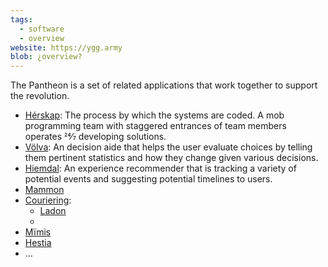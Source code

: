 ```yaml
---
tags:
  - software
  - overview
website: https://ygg.army
blob: ¿overview?
---
```

The Pantheon is a set of related applications that work together to support the revolution.

* [Hérskap](Serial%20Mobbing.md): The process by which the systems are coded. A mob programming team with staggered entrances of team members operates 24⁄7 developing solutions.
* [Völva](Pythia.md): An decision aide that helps the user evaluate choices by telling them pertinent statistics and how they change given various decisions.
* [Hiemdal](Argus.md): An experience recommender that is tracking a variety of potential events and suggesting potential timelines to users.
* [Mammon](Mammon.md)
* [Couriering](Constant%20Couriering.md):
	* [Ladon](Ladon.md)
	* 
* [Mïmis](Mïmis.md)
* [Hestia](Hestia.md)
* …